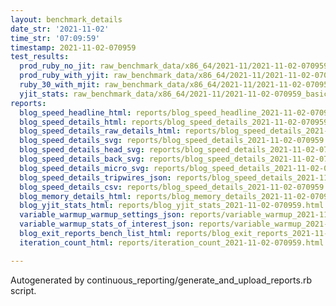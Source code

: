 ```yaml
---
layout: benchmark_details
date_str: '2021-11-02'
time_str: '07:09:59'
timestamp: 2021-11-02-070959
test_results:
  prod_ruby_no_jit: raw_benchmark_data/x86_64/2021-11/2021-11-02-070959_basic_benchmark_prod_ruby_no_jit.json
  prod_ruby_with_yjit: raw_benchmark_data/x86_64/2021-11/2021-11-02-070959_basic_benchmark_prod_ruby_with_yjit.json
  ruby_30_with_mjit: raw_benchmark_data/x86_64/2021-11/2021-11-02-070959_basic_benchmark_ruby_30_with_mjit.json
  yjit_stats: raw_benchmark_data/x86_64/2021-11/2021-11-02-070959_basic_benchmark_yjit_stats.json
reports:
  blog_speed_headline_html: reports/blog_speed_headline_2021-11-02-070959.html
  blog_speed_details_html: reports/blog_speed_details_2021-11-02-070959.html
  blog_speed_details_raw_details_html: reports/blog_speed_details_2021-11-02-070959.raw_details.html
  blog_speed_details_svg: reports/blog_speed_details_2021-11-02-070959.svg
  blog_speed_details_head_svg: reports/blog_speed_details_2021-11-02-070959.head.svg
  blog_speed_details_back_svg: reports/blog_speed_details_2021-11-02-070959.back.svg
  blog_speed_details_micro_svg: reports/blog_speed_details_2021-11-02-070959.micro.svg
  blog_speed_details_tripwires_json: reports/blog_speed_details_2021-11-02-070959.tripwires.json
  blog_speed_details_csv: reports/blog_speed_details_2021-11-02-070959.csv
  blog_memory_details_html: reports/blog_memory_details_2021-11-02-070959.html
  blog_yjit_stats_html: reports/blog_yjit_stats_2021-11-02-070959.html
  variable_warmup_warmup_settings_json: reports/variable_warmup_2021-11-02-070959.warmup_settings.json
  variable_warmup_stats_of_interest_json: reports/variable_warmup_2021-11-02-070959.stats_of_interest.json
  blog_exit_reports_bench_list_html: reports/blog_exit_reports_2021-11-02-070959.bench_list.html
  iteration_count_html: reports/iteration_count_2021-11-02-070959.html

---
```

Autogenerated by continuous_reporting/generate_and_upload_reports.rb script.

